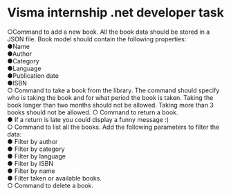 # Visma internship .net developer task

○Command to add a new book. All the book data should be stored in a JSON file. Book 
model should contain the following properties: <br />
●Name <br />
●Author <br />
●Category <br />
●Language <br /> 
●Publication date <br />
●ISBN <br />
○ Command to take a book from the library. The command should specify who is taking
the book and for what period the book is taken. Taking the book longer than two months
should not be allowed. Taking more than 3 books should not be allowed.
○ Command to return a book. <br />
● If a return is late you could display a funny message :) <br />
○ Command to list all the books. Add the following parameters to filter the data: <br />
● Filter by author <br />
● Filter by category <br />
● Filter by language <br /> 
● Filter by ISBN <br />
● Filter by name <br />
● Filter taken or available books. <br />
○ Command to delete a book.
